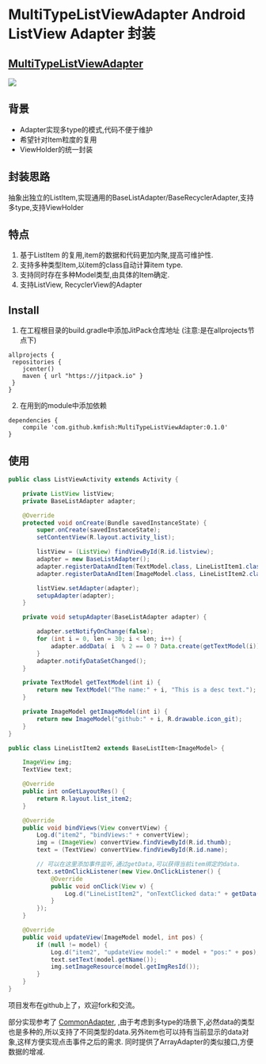 # MultiTypeListViewAdapter Android ListView Adapter 封装

## [MultiTypeListViewAdapter](https://github.com/kmfish/MultiTypeListViewAdapter)

[![](https://jitpack.io/v/kmfish/MultiTypeListViewAdapter.svg)](https://jitpack.io/#kmfish/MultiTypeListViewAdapter)

## 背景
- Adapter实现多type的模式,代码不便于维护
- 希望针对Item粒度的复用
- ViewHolder的统一封装

## 封装思路
抽象出独立的ListItem,实现通用的BaseListAdapter/BaseRecyclerAdapter,支持多type,支持ViewHolder

## 特点
1. 基于ListItem 的复用,item的数据和代码更加内聚,提高可维护性.
2. 支持多种类型Item,以item的class自动计算item type.
3. 支持同时存在多种Model类型,由具体的Item确定.
4. 支持ListView, RecyclerView的Adapter

## Install
1. 在工程根目录的build.gradle中添加JitPack仓库地址 (注意:是在allprojects节点下)
```
allprojects {
 repositories {
    jcenter()
    maven { url "https://jitpack.io" }
 }
}
```
2. 在用到的module中添加依赖
```
dependencies {
    compile 'com.github.kmfish:MultiTypeListViewAdapter:0.1.0'
}
```


## 使用
```java
public class ListViewActivity extends Activity {

    private ListView listView;
    private BaseListAdapter adapter;

    @Override
    protected void onCreate(Bundle savedInstanceState) {
        super.onCreate(savedInstanceState);
        setContentView(R.layout.activity_list);

        listView = (ListView) findViewById(R.id.listview);
        adapter = new BaseListAdapter();
        adapter.registerDataAndItem(TextModel.class, LineListItem1.class);
        adapter.registerDataAndItem(ImageModel.class, LineListItem2.class);

        listView.setAdapter(adapter);
        setupAdapter(adapter);
    }

    private void setupAdapter(BaseListAdapter adapter) {

        adapter.setNotifyOnChange(false);
        for (int i = 0, len = 30; i < len; i++) {
            adapter.addData( i  % 2 == 0 ? Data.create(getTextModel(i)) : Data.create(getImageModel(i)));
        }
        adapter.notifyDataSetChanged();
    }

    private TextModel getTextModel(int i) {
        return new TextModel("The name:" + i, "This is a desc text.");
    }

    private ImageModel getImageModel(int i) {
        return new ImageModel("github:" + i, R.drawable.icon_git);
    }
}

public class LineListItem2 extends BaseListItem<ImageModel> {

    ImageView img;
    TextView text;

    @Override
    public int onGetLayoutRes() {
        return R.layout.list_item2;
    }

    @Override
    public void bindViews(View convertView) {
        Log.d("item2", "bindViews:" + convertView);
        img = (ImageView) convertView.findViewById(R.id.thumb);
        text = (TextView) convertView.findViewById(R.id.name);

        // 可以在这里添加事件监听,通过getData,可以获得当前item绑定的data.
        text.setOnClickListener(new View.OnClickListener() {
            @Override
            public void onClick(View v) {
                Log.d("LineListItem2", "onTextClicked data:" + getData());
            }
        });
    }

    @Override
    public void updateView(ImageModel model, int pos) {
        if (null != model) {
            Log.d("item2", "updateView model:" + model + "pos:" + pos);
            text.setText(model.getName());
            img.setImageResource(model.getImgResId());
        }
    }
}
```

项目发布在github上了，欢迎fork和交流。

部分实现参考了 [CommonAdapter](https://github.com/tianzhijiexian/CommonAdapter),
,由于考虑到多type的场景下,必然data的类型也是多种的,所以支持了不同类型的data.另外item也可以持有当前显示的data对象,这样方便实现点击事件之后的需求. 同时提供了ArrayAdapter的类似接口,方便数据的增减.




